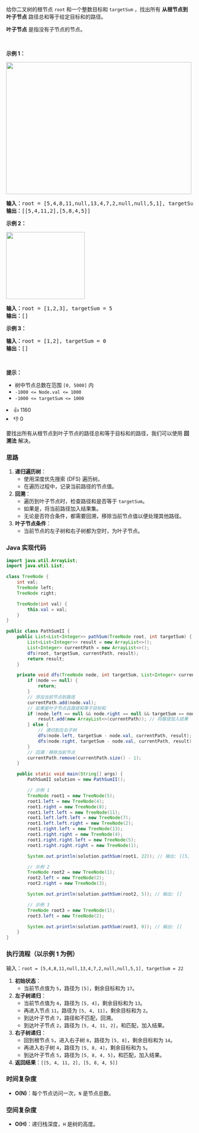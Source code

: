 <p>给你二叉树的根节点 <code>root</code> 和一个整数目标和 <code>targetSum</code> ，找出所有 <strong>从根节点到叶子节点</strong> 路径总和等于给定目标和的路径。</p>

<p><strong>叶子节点</strong> 是指没有子节点的节点。</p>

<div class="original__bRMd"> 
 <div> 
  <p>&nbsp;</p> 
 </div>
</div>

<p><strong>示例 1：</strong></p> 
<img alt="" src="https://assets.leetcode.com/uploads/2021/01/18/pathsumii1.jpg" style="width: 500px; height: 356px;" /> 
<pre>
<strong>输入：</strong>root = [5,4,8,11,null,13,4,7,2,null,null,5,1], targetSum = 22
<strong>输出：</strong>[[5,4,11,2],[5,8,4,5]]
</pre>

<p><strong>示例 2：</strong></p> 
<img alt="" src="https://assets.leetcode.com/uploads/2021/01/18/pathsum2.jpg" style="width: 212px; height: 181px;" /> 
<pre>
<strong>输入：</strong>root = [1,2,3], targetSum = 5
<strong>输出：</strong>[]
</pre>

<p><strong>示例 3：</strong></p>

<pre>
<strong>输入：</strong>root = [1,2], targetSum = 0
<strong>输出：</strong>[]
</pre>

<p>&nbsp;</p>

<p><strong>提示：</strong></p>

<ul> 
 <li>树中节点总数在范围 <code>[0, 5000]</code> 内</li> 
 <li><code>-1000 &lt;= Node.val &lt;= 1000</code></li> 
 <li><code>-1000 &lt;= targetSum &lt;= 1000</code></li> 
</ul>

<div><li>👍 1160</li><li>👎 0</li></div>


要找出所有从根节点到叶子节点的路径总和等于目标和的路径，我们可以使用 **回溯法** 解决。

### 思路
1. **递归遍历树**：
    - 使用深度优先搜索 (DFS) 遍历树。
    - 在遍历过程中，记录当前路径的节点值。
2. **回溯**：
    - 遍历到叶子节点时，检查路径和是否等于 `targetSum`。
    - 如果是，将当前路径加入结果集。
    - 无论是否符合条件，都需要回溯，移除当前节点值以便处理其他路径。
3. **叶子节点条件**：
    - 当前节点的左子树和右子树都为空时，为叶子节点。

### Java 实现代码
```java
import java.util.ArrayList;
import java.util.List;

class TreeNode {
    int val;
    TreeNode left;
    TreeNode right;

    TreeNode(int val) {
        this.val = val;
    }
}

public class PathSumII {
    public List<List<Integer>> pathSum(TreeNode root, int targetSum) {
        List<List<Integer>> result = new ArrayList<>();
        List<Integer> currentPath = new ArrayList<>();
        dfs(root, targetSum, currentPath, result);
        return result;
    }

    private void dfs(TreeNode node, int targetSum, List<Integer> currentPath, List<List<Integer>> result) {
        if (node == null) {
            return;
        }
        // 添加当前节点到路径
        currentPath.add(node.val);
        // 如果是叶子节点且路径和等于目标和
        if (node.left == null && node.right == null && targetSum == node.val) {
            result.add(new ArrayList<>(currentPath)); // 将路径加入结果
        } else {
            // 递归到左右子树
            dfs(node.left, targetSum - node.val, currentPath, result);
            dfs(node.right, targetSum - node.val, currentPath, result);
        }
        // 回溯：移除当前节点
        currentPath.remove(currentPath.size() - 1);
    }

    public static void main(String[] args) {
        PathSumII solution = new PathSumII();

        // 示例 1
        TreeNode root1 = new TreeNode(5);
        root1.left = new TreeNode(4);
        root1.right = new TreeNode(8);
        root1.left.left = new TreeNode(11);
        root1.left.left.left = new TreeNode(7);
        root1.left.left.right = new TreeNode(2);
        root1.right.left = new TreeNode(13);
        root1.right.right = new TreeNode(4);
        root1.right.right.left = new TreeNode(5);
        root1.right.right.right = new TreeNode(1);

        System.out.println(solution.pathSum(root1, 22)); // 输出: [[5, 4, 11, 2], [5, 8, 4, 5]]

        // 示例 2
        TreeNode root2 = new TreeNode(1);
        root2.left = new TreeNode(2);
        root2.right = new TreeNode(3);

        System.out.println(solution.pathSum(root2, 5)); // 输出: []

        // 示例 3
        TreeNode root3 = new TreeNode(1);
        root3.left = new TreeNode(2);

        System.out.println(solution.pathSum(root3, 0)); // 输出: []
    }
}
```

### 执行流程（以示例 1 为例）
输入：`root = [5,4,8,11,null,13,4,7,2,null,null,5,1], targetSum = 22`
1. **初始状态**：
    - 当前节点值为 `5`，路径为 `[5]`，剩余目标和为 `17`。
2. **左子树递归**：
    - 当前节点值为 `4`，路径为 `[5, 4]`，剩余目标和为 `13`。
    - 再进入节点 `11`，路径为 `[5, 4, 11]`，剩余目标和为 `2`。
    - 到达叶子节点 `7`，路径和不匹配，回溯。
    - 到达叶子节点 `2`，路径为 `[5, 4, 11, 2]`，和匹配，加入结果。
3. **右子树递归**：
    - 回到根节点 `5`，进入右子树 `8`，路径为 `[5, 8]`，剩余目标和为 `14`。
    - 再进入右子树 `4`，路径为 `[5, 8, 4]`，剩余目标和为 `5`。
    - 到达叶子节点 `5`，路径为 `[5, 8, 4, 5]`，和匹配，加入结果。
4. **返回结果**：`[[5, 4, 11, 2], [5, 8, 4, 5]]`

### 时间复杂度
- **O(N)**：每个节点访问一次，`N` 是节点总数。

### 空间复杂度
- **O(H)**：递归栈深度，`H` 是树的高度。